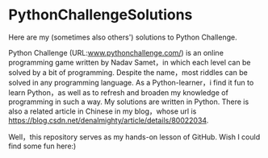 # PythonChallengeSolutions
Here are my (sometimes also others') solutions to Python Challenge.

Python Challenge (URL:www.pythonchallenge.com/) is an online programming game written by Nadav Samet，in which each level can be solved by a bit of programming. Despite the name，most riddles can be solved in any programming language. As a Python-learner，i find it fun to learn Python，as well as to refresh and broaden my knowledge of programming in such a way. My solutions are written in Python. There is also a related article in Chinese in my blog，whose url is https://blog.csdn.net/denalmighty/article/details/80022034.

Well，this repository serves as my hands-on lesson of GitHub. Wish I could find some fun here:)

